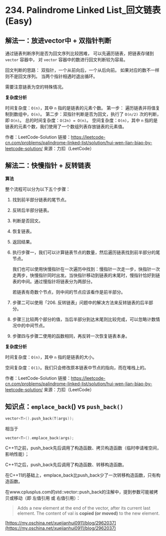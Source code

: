 # 234. Palindrome Linked List_回文链表 (Easy)



## 解法一：放进vector中 + 双指针判断

通过链表判断序列是否为回文序列比较困难，
可以先遍历链表，把链表存储到 `vector` 容器中，
对 `vector` 容器中的数进行回文判断较为容易。

回文判断的思路：
双指针，一个从前向后，一个从后向前。
如果对应的数不一样则不是回文序列。
当两个指针相遇时退出循环。

需要注意链表为空的特殊情况。



**复杂度分析**

时间复杂度：`O(n)`，其中 `n` 指的是链表的元素个数。
第一步： 遍历链表并将值复制到数组中，`O(n)`。
第二步：双指针判断是否为回文，执行了 `O(n/2)` 次的判断，即 `O(n)`。
总的时间复杂度：`O(2n) = O(n)`。
空间复杂度：`O(n)`，其中 `n` 指的是链表的元素个数，我们使用了一个数组列表存放链表的元素值。

作者：LeetCode-Solution
链接：https://leetcode-cn.com/problems/palindrome-linked-list/solution/hui-wen-lian-biao-by-leetcode-solution/
来源：力扣（LeetCode）



## 解法二：快慢指针 + 反转链表



**算法**

整个流程可以分为以下五个步骤：

1. 找到前半部分链表的尾节点。
2. 反转后半部分链表。
3. 判断是否回文。
4. 恢复链表。
5. 返回结果。



1. 执行步骤一，我们可以计算链表节点的数量，然后遍历链表找到前半部分的尾节点。

   我们也可以使用快慢指针在一次遍历中找到：慢指针一次走一步，快指针一次走两步，快慢指针同时出发。当快指针移动到链表的末尾时，慢指针恰好到链表的中间。通过慢指针将链表分为两部分。

   若链表有奇数个节点，则中间的节点应该看作是前半部分。

2. 步骤二可以使用「206. 反转链表」问题中的解决方法来反转链表的后半部分。

3. 步骤三比较两个部分的值，当后半部分到达末尾则比较完成，可以忽略计数情况中的中间节点。

4. 步骤四与步骤二使用的函数相同，再反转一次恢复链表本身。



**复杂度分析**

时间复杂度：`O(n)`，其中 `n` 指的是链表的大小。

空间复杂度：`O(1)`。我们只会修改原本链表中节点的指向，而在堆栈上的。



作者：LeetCode-Solution
链接：https://leetcode-cn.com/problems/palindrome-linked-list/solution/hui-wen-lian-biao-by-leetcode-solution/
来源：力扣（LeetCode）



## 知识点：`emplace_back`() vs `push_back()`

```cpp
vector<T>().push_back(T(args));
```

相当于

```cpp
vector<T>().emplace_back(args);
```

C++11之前，push_back先后调用了构造函数、拷贝构造函数（临时申请堆空间，影响性能）；

C++11之后，push_back先后调用了构造函数、转移构造函数。

在C++11的基础上，emplace_back比push_back少了一次转移构造函数，只有构造函数。

在www.cplusplus.com的std::vector::push_back的注解中，提到参数可能被拷贝或移动（即 左值引用 或 右值引用）：

> Adds a new element at the end of the vector, after its current last element. The content of val is **copied (or moved)** to the new element.

[https://my.oschina.net/xuejianhui0911/blog/2962037](https://my.oschina.net/xuejianhui0911/blog/2962037)

